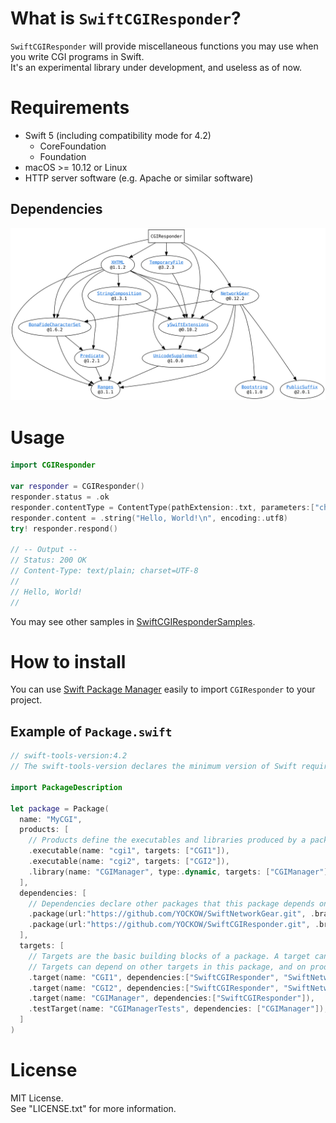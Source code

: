 # What is `SwiftCGIResponder`?
`SwiftCGIResponder` will provide miscellaneous functions you may use when you write CGI programs in Swift.  
It's an experimental library under development, and useless as of now.

# Requirements
* Swift 5 (including compatibility mode for 4.2)
  * CoreFoundation
  * Foundation
* macOS >= 10.12 or Linux
* HTTP server software (e.g. Apache or similar software)

## Dependencies

![Dependencies](./dependencies.svg)


# Usage

```Swift
import CGIResponder

var responder = CGIResponder()
responder.status = .ok
responder.contentType = ContentType(pathExtension:.txt, parameters:["charset":"UTF-8"])!
responder.content = .string("Hello, World!\n", encoding:.utf8)
try! responder.respond()

// -- Output --
// Status: 200 OK
// Content-Type: text/plain; charset=UTF-8
//
// Hello, World!
//
```

You may see other samples in [SwiftCGIResponderSamples](https://github.com/YOCKOW/SwiftCGIResponderSamples).

# How to install

You can use [Swift Package Manager](https://github.com/apple/swift-package-manager) easily to import `CGIResponder` to your project.

## Example of `Package.swift`

```Swift
// swift-tools-version:4.2
// The swift-tools-version declares the minimum version of Swift required to build this package.

import PackageDescription

let package = Package(
  name: "MyCGI",
  products: [
    // Products define the executables and libraries produced by a package, and make them visible to other packages.
    .executable(name: "cgi1", targets: ["CGI1"]),
    .executable(name: "cgi2", targets: ["CGI2"]),
    .library(name: "CGIManager", type:.dynamic, targets: ["CGIManager"]),
  ],
  dependencies: [
    // Dependencies declare other packages that this package depends on.
    .package(url:"https://github.com/YOCKOW/SwiftNetworkGear.git", .branch("master")),
    .package(url:"https://github.com/YOCKOW/SwiftCGIResponder.git", .branch("master")),
  ],
  targets: [
    // Targets are the basic building blocks of a package. A target can define a module or a test suite.
    // Targets can depend on other targets in this package, and on products in packages which this package depends on.
    .target(name: "CGI1", dependencies:["SwiftCGIResponder", "SwiftNetworkGear"]),
    .target(name: "CGI2", dependencies:["SwiftCGIResponder", "SwiftNetworkGear"]),
    .target(name: "CGIManager", dependencies:["SwiftCGIResponder"]),
    .testTarget(name: "CGIManagerTests", dependencies: ["CGIManager"]),
  ]
)
```


# License
MIT License.  
See "LICENSE.txt" for more information.
